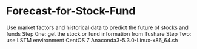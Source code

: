 # Forecast-for-Stock-Fund
Use market factors and historical data to predict the future of stocks and funds
Step 0ne:
    get the stock or fund information from Tushare
Step Two:
    use LSTM
    environment
        CentOS 7
        Anaconda3-5.3.0-Linux-x86_64.sh


